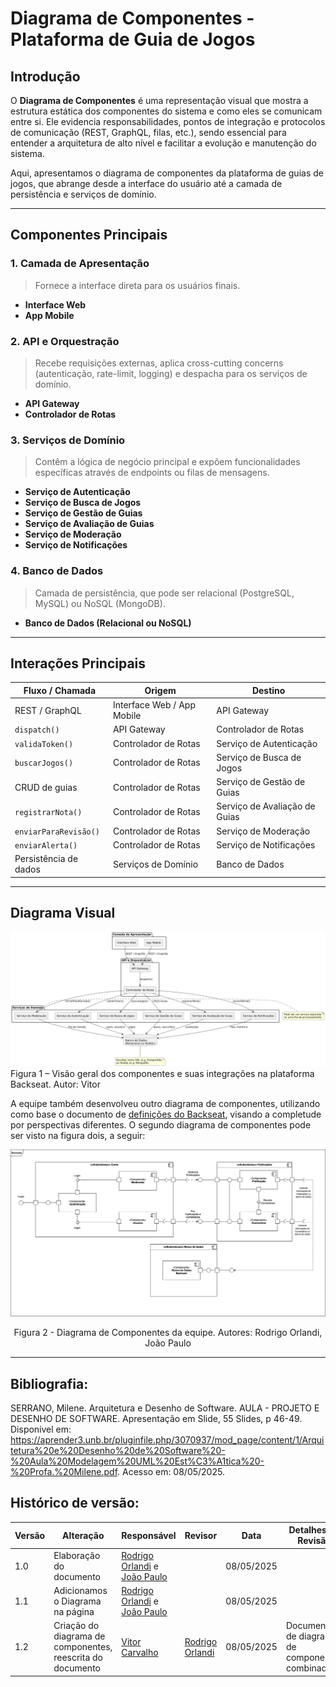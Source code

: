 
# Diagrama de Componentes - Plataforma de Guia de Jogos

## Introdução

O **Diagrama de Componentes** é uma representação visual que mostra a estrutura estática dos componentes do sistema e como eles se comunicam entre si. Ele evidencia responsabilidades, pontos de integração e protocolos de comunicação (REST, GraphQL, filas, etc.), sendo essencial para entender a arquitetura de alto nível e facilitar a evolução e manutenção do sistema.

Aqui, apresentamos o diagrama de componentes da plataforma de guias de jogos, que abrange desde a interface do usuário até a camada de persistência e serviços de domínio.

---

## Componentes Principais

### 1. Camada de Apresentação  
> Fornece a interface direta para os usuários finais.  
- **Interface Web**  
- **App Mobile**  

### 2. API e Orquestração  
> Recebe requisições externas, aplica cross-cutting concerns (autenticação, rate-limit, logging) e despacha para os serviços de domínio.  
- **API Gateway**  
- **Controlador de Rotas**  

### 3. Serviços de Domínio  
> Contêm a lógica de negócio principal e expõem funcionalidades específicas através de endpoints ou filas de mensagens.  
- **Serviço de Autenticação**  
- **Serviço de Busca de Jogos**  
- **Serviço de Gestão de Guias**  
- **Serviço de Avaliação de Guias**  
- **Serviço de Moderação**  
- **Serviço de Notificações**  

### 4. Banco de Dados  
> Camada de persistência, que pode ser relacional (PostgreSQL, MySQL) ou NoSQL (MongoDB).  
- **Banco de Dados (Relacional ou NoSQL)**  

---

## Interações Principais

| Fluxo / Chamada         | Origem                     | Destino                        |
|-------------------------|----------------------------|--------------------------------|
| REST / GraphQL          | Interface Web / App Mobile | API Gateway                    |
| `dispatch()`            | API Gateway                | Controlador de Rotas           |
| `validaToken()`         | Controlador de Rotas       | Serviço de Autenticação        |
| `buscarJogos()`         | Controlador de Rotas       | Serviço de Busca de Jogos      |
| CRUD de guias           | Controlador de Rotas       | Serviço de Gestão de Guias     |
| `registrarNota()`       | Controlador de Rotas       | Serviço de Avaliação de Guias  |
| `enviarParaRevisão()`   | Controlador de Rotas       | Serviço de Moderação           |
| `enviarAlerta()`        | Controlador de Rotas       | Serviço de Notificações        |
| Persistência de dados   | Serviços de Domínio        | Banco de Dados                 |

---

## Diagrama Visual

![Diagrama de Componentes](../Imagens/diagrama_de_componentes.jpeg)  
Figura 1 – Visão geral dos componentes e suas integrações na plataforma Backseat. Autor: Vitor

A equipe também desenvolveu outro diagrama de componentes, utilizando como base o documento de [definições do Backseat](https://docs.google.com/document/d/1FAuYqqCOM6dSgEaRmESRIExmBsOCEnG8qxCVmocoBr8/edit?usp=sharing), visando a completude por perspectivas diferentes. O segundo diagrama de componentes pode ser visto na figura dois, a seguir:

![Diagrama de Componentes](../Imagens/component_diagram.png)

<center>
Figura 2 - Diagrama de Componentes da equipe. Autores: Rodrigo Orlandi, João Paulo
</center>

---

## Bibliografia:
SERRANO, Milene. Arquitetura e Desenho de Software. AULA - PROJETO E DESENHO DE SOFTWARE. Apresentação em Slide, 55 Slides, p 46-49. Disponível em: https://aprender3.unb.br/pluginfile.php/3070937/mod_page/content/1/Arquitetura%20e%20Desenho%20de%20Software%20-%20Aula%20Modelagem%20UML%20Est%C3%A1tica%20-%20Profa.%20Milene.pdf. Acesso em: 08/05/2025.

## Histórico de versão:

| Versão | Alteração                  | Responsável     | Revisor | Data       | Detalhes da Revisão |
| -      | -                          | -               | -       | -          | -                   |
| 1.0    | Elaboração do documento | [Rodrigo Orlandi](https://github.com/OrlandiRodrigo) e [João Paulo](https://github.com/joaombc)| | 08/05/2025 | |
| 1.1    | Adicionamos o Diagrama na página | [Rodrigo Orlandi](https://github.com/OrlandiRodrigo) e [João Paulo](https://github.com/joaombc)| | 08/05/2025 | |
| 1.2    | Criação do diagrama de componentes, reescrita do documento       | [Vitor Carvalho](https://github.com/vcpVitor) |  [Rodrigo Orlandi](https://github.com/OrlandiRodrigo)        | 08/05/2025 |  Documentos de diagramas de componentes combinados |
